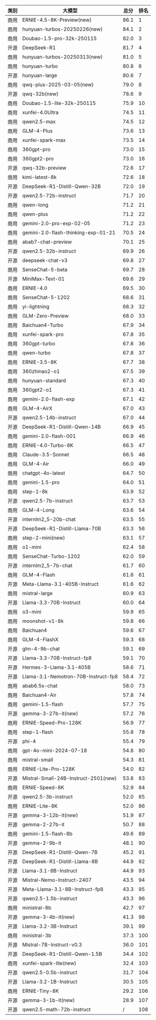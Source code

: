 
| 类别 | 大模型                         | 总分  | 排名 |
|-----|------------------------------|------|----|
|商用|ERNIE-4.5-8K-Preview(new)|86.1|1|
|商用|hunyuan-turbos-20250226(new)|84.1|2|
|商用|Doubao-1.5-pro-32k-250115|82.0|3|
|开源|DeepSeek-R1|81.7|4|
|商用|hunyuan-turbos-20250313(new)|81.0|5|
|商用|hunyuan-turbo|80.8|6|
|开源|hunyuan-large|80.6|7|
|商用|qwq-plus-2025-03-05(new)|79.0|8|
|开源|qwq-32b(new)|78.6|9|
|商用|Doubao-1.5-lite-32k-250115|75.9|10|
|商用|xunfei-4.0Ultra|74.5|11|
|商用|qwen2.5-max|74.5|12|
|商用|GLM-4-Plus|73.6|13|
|商用|xunfei-spark-max|73.5|14|
|商用|360gpt-pro|73.0|15|
|商用|360gpt2-pro|73.0|16|
|开源|qwq-32b-preview|72.6|17|
|商用|kimi-latest-8k|72.6|18|
|开源|DeepSeek-R1-Distill-Qwen-32B|72.0|19|
|开源|qwen2.5-72b-instruct|71.7|20|
|商用|qwen-long|71.2|21|
|商用|qwen-plus|71.2|22|
|商用|gemini-2.0-pro-exp-02-05|71.2|23|
|商用|gemini-2.0-flash-thinking-exp-01-21|70.5|24|
|商用|abab7-chat-preview|70.1|25|
|开源|qwen2.5-32b-instruct|69.9|26|
|开源|deepseek-chat-v3|69.8|27|
|商用|SenseChat-5-beta|69.7|28|
|开源|MiniMax-Text-01|69.6|29|
|商用|ERNIE-4.0|69.5|30|
|商用|SenseChat-5-1202|68.6|31|
|商用|yi-lightning|68.3|32|
|商用|GLM-Zero-Preview|68.0|33|
|商用|Baichuan4-Turbo|67.9|34|
|商用|xunfei-spark-pro|67.8|35|
|商用|360gpt-turbo|67.8|36|
|商用|qwen-turbo|67.8|37|
|商用|ERNIE-3.5-8K|67.7|38|
|商用|360zhinao2-o1|67.5|39|
|商用|hunyuan-standard|67.3|40|
|商用|360gpt2-o1|67.3|41|
|商用|gemini-2.0-flash-exp|67.1|42|
|商用|GLM-4-AirX|67.0|43|
|开源|qwen2.5-14b-instruct|67.0|44|
|开源|DeepSeek-R1-Distill-Qwen-14B|66.9|45|
|商用|gemini-2.0-flash-001|66.9|46|
|商用|ERNIE-4.0-Turbo-8K|66.5|47|
|商用|Claude-3.5-Sonnet|66.5|48|
|商用|GLM-4-Air|66.0|49|
|商用|chatgpt-4o-latest|64.7|50|
|商用|gemini-1.5-pro|64.0|51|
|商用|step-1-8k|63.9|52|
|开源|qwen2.5-7b-instruct|63.7|53|
|商用|GLM-4-Long|63.6|54|
|开源|internlm2_5-20b-chat|63.5|55|
|开源|DeepSeek-R1-Distill-Llama-70B|63.3|56|
|商用|step-2-mini(new)|63.1|57|
|商用|o1-mini|62.4|58|
|商用|SenseChat-Turbo-1202|62.0|59|
|开源|internlm2_5-7b-chat|61.7|60|
|商用|GLM-4-Flash|61.6|61|
|开源|Meta-Llama-3.1-405B-Instruct|61.6|62|
|商用|mistral-large|60.9|63|
|开源|Llama-3.3-70B-Instruct|60.0|64|
|商用|o3-mini|59.9|65|
|商用|moonshot-v1-8k|59.8|66|
|商用|Baichuan4|59.6|67|
|商用|GLM-4-FlashX|59.3|68|
|开源|glm-4-9b-chat|59.1|69|
|开源|Llama-3.3-70B-Instruct-fp8|59.1|70|
|开源|Hermes-3-Llama-3.1-405B|58.6|71|
|开源|Llama-3.1-Nemotron-70B-Instruct-fp8|58.4|72|
|商用|abab6.5s-chat|58.0|73|
|商用|Baichuan4-Air|57.8|74|
|商用|gemini-1.5-flash|57.7|75|
|开源|gemma-3-27b-it(new)|57.2|76|
|商用|ERNIE-Speed-Pro-128K|56.9|77|
|商用|step-1-flash|55.8|78|
|开源|phi-4|55.4|79|
|商用|gpt-4o-mini-2024-07-18|54.8|80|
|商用|mistral-small|54.3|81|
|商用|ERNIE-Lite-Pro-128K|54.0|82|
|开源|Mistral-Small-24B-Instruct-2501(new)|53.8|83|
|商用|ERNIE-Speed-8K|52.9|84|
|开源|qwen2.5-3b-instruct|52.0|85|
|商用|ERNIE-Lite-8K|52.0|86|
|开源|gemma-3-12b-it(new)|51.9|87|
|开源|gemma-2-27b-it|50.7|88|
|商用|gemini-1.5-flash-8b|49.6|89|
|开源|gemma-2-9b-it|48.1|90|
|开源|DeepSeek-R1-Distill-Qwen-7B|45.2|91|
|开源|DeepSeek-R1-Distill-Llama-8B|44.9|92|
|开源|Llama-3.1-8B-Instruct|44.9|93|
|开源|Mistral-Nemo-Instruct-2407|43.5|94|
|开源|Meta-Llama-3.1-8B-Instruct-fp8|43.3|95|
|开源|qwen2.5-1.5b-instruct|43.3|96|
|商用|ministral-8b|42.7|97|
|开源|gemma-3-4b-it(new)|41.3|98|
|开源|Llama-3.2-3B-Instruct|39.1|99|
|商用|ministral-3b|37.3|100|
|开源|Mistral-7B-Instruct-v0.3|36.0|101|
|开源|DeepSeek-R1-Distill-Qwen-1.5B|34.4|102|
|商用|xunfei-spark-lite(new)|32.4|103|
|开源|qwen2.5-0.5b-instruct|31.7|104|
|开源|Llama-3.2-1B-Instruct|30.5|105|
|商用|ERNIE-Tiny-8K|29.2|106|
|开源|gemma-3-1b-it(new)|28.9|107|
|开源|qwen2.5-math-72b-instruct|/|108|

